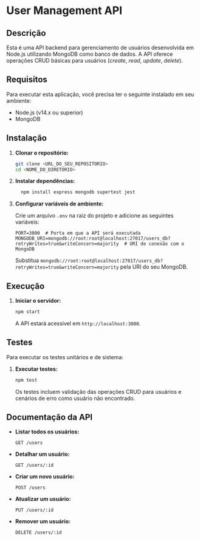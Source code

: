 # User Management API

## Descrição
Esta é uma API backend para gerenciamento de usuários desenvolvida em Node.js utilizando MongoDB como banco de dados. A API oferece operações CRUD básicas para usuários (_create_, _read_, _update_, _delete_).

## Requisitos
Para executar esta aplicação, você precisa ter o seguinte instalado em seu ambiente:
- Node.js (v14.x ou superior)
- MongoDB

## Instalação

1. **Clonar o repositório:**

   ```bash
   git clone <URL_DO_SEU_REPOSITORIO>
   cd <NOME_DO_DIRETORIO>
   ```

2. **Instalar dependências:**

   ```bash
     npm install express mongodb supertest jest
   ```

3. **Configurar variáveis de ambiente:**

   Crie um arquivo `.env` na raiz do projeto e adicione as seguintes variáveis:

   ```plaintext
   PORT=3000  # Porta em que a API será executada
   MONGODB_URI=mongodb://root:root@localhost:27017/users_db?retryWrites=true&writeConcern=majority  # URI de conexão com o MongoDB
   ```

   Substitua `mongodb://root:root@localhost:27017/users_db?retryWrites=true&writeConcern=majority` pela URI do seu MongoDB.

## Execução

1. **Iniciar o servidor:**

   ```bash
   npm start
   ```

   A API estará acessível em `http://localhost:3000`.

## Testes

Para executar os testes unitários e de sistema:

1. **Executar testes:**

   ```bash
   npm test
   ```

   Os testes incluem validação das operações CRUD para usuários e cenários de erro como usuário não encontrado.

## Documentação da API

- **Listar todos os usuários:**

  ```http
  GET /users
  ```

- **Detalhar um usuário:**

  ```http
  GET /users/:id
  ```

- **Criar um novo usuário:**

  ```http
  POST /users
  ```

- **Atualizar um usuário:**

  ```http
  PUT /users/:id
  ```

- **Remover um usuário:**

  ```http
  DELETE /users/:id
  ```
